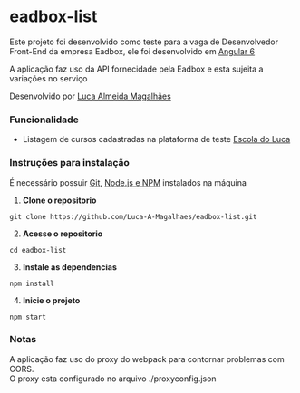# eadbox-list

Este projeto foi desenvolvido como teste para a vaga de Desenvolvedor Front-End da empresa Eadbox, ele foi desenvolvido em [Angular 6](https://angular.io/)

A aplicação faz uso da API fornecidade pela Eadbox e esta sujeita a variações no serviço

Desenvolvido por [Luca Almeida Magalhães](https://linkedin.com/in/luca-almeida-magalhaes/)

### Funcionalidade

* Listagem de cursos cadastradas na plataforma de teste [Escola do Luca](http://escola-do-luca.eadbox.com)

### Instruções para instalação

É necessário possuir [Git](https://git-scm.com/downloads), [Node.js e NPM](https://nodejs.org/) instalados na máquina

  1. **Clone o repositorio**

    git clone https://github.com/Luca-A-Magalhaes/eadbox-list.git
  
  2. **Acesse o repositorio**

    cd eadbox-list
  
  3. **Instale as dependencias**

    npm install

  4. **Inicie o projeto**

    npm start

### Notas

A aplicação faz uso do proxy do webpack para contornar problemas com CORS.  
O proxy esta configurado no arquivo ./proxyconfig.json
